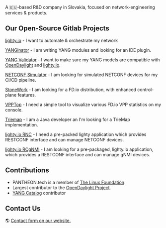 A 🇪🇺-based R&D company in Slovakia, focused on network-engineering services & products.

## Our Open-Source Gitlab Projects

[lighty.io](https://lighty.io) - I want to automate & orchestrate my network

[YANGinator](https://github.com/PANTHEONtech/YANGinator) - I am writing YANG modules and looking for an IDE plugin.

[YANG Validator](https://github.com/PANTHEONtech/lighty-yang-validator) - I want to make sure my YANG models are compatible with [OpenDaylight](https://opendaylight.org/) and [lighty.io](https://lighty.io).

[NETCONF Simulator](https://github.com/PANTHEONtech/lighty-netconf-simulator) - I am looking for simulated NETCONF devices for my CI/CD pipeline. 

[StoneWork](https://github.com/PANTHEONtech/StoneWork) - I am looking for a FD.io distribution, with enhanced control-plane features. 

[VPPTop](https://github.com/PANTHEONtech/vpptop) - I need a simple tool to visualize various FD.io VPP statistics on my console. 

[Triemap](https://github.com/PANTHEONtech/triemap) - I am a Java developer an I'm looking for a TrieMap implementation. 

[lighty.io RNC](https://github.com/PANTHEONtech/lighty/tree/master/lighty-applications/lighty-rnc-app-aggregator) - I need a pre-packed lighty application which provides RESTCONF interface and can manage NETCONF devices. 

[lighty.io RCgNMI](https://github.com/PANTHEONtech/lighty/tree/master/lighty-applications/lighty-rcgnmi-app-aggregator) - I am looking for a pre-packaged, lighty.io application, which provides a RESTCONF interface and can manage gNMI devices. 

## Contributions

- PANTHEON.tech is a member of [The Linux Foundation](https://linuxfoundation.org/). 
- Largest contributor to the [OpenDaylight Project](https://www.opendaylight.org/).
- [YANG Catalog](https://github.com/YangCatalog) contributor

## Contact Us

🌎 [Contact form on our website.](https://pantheon.tech)
